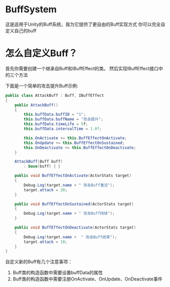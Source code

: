 # BuffSystem
这是适用于Unity的Buff系统，我为它提供了更自由的Buff实现方式
你可以完全自定义自己的buff

# 怎么自定义Buff？
首先你需要创建一个继承自Buff和IBuffEffect的类。
然后实现IBuffEffect接口中的三个方法

下面是一个简单的攻击提升Buff示例:
```csharp
public class AttackBuff : Buff, IBuffEffect
{
    public AttackBuff() 
    {
        this.buffData.buffID = "1";
        this.buffData.buffName = "攻击提升";
        this.buffData.timeLife = 5f;
        this.buffData.intervalTime = 1.0f;

        this.OnActivate += this.BuffEffectOnActivate;
        this.OnUpdate += this.BuffEffectOnSustained;
        this.OnDeactivate += this.BuffEffectOnDeactivate;
    }

    AttackBuff(Buff buff)
        : base(buff) { }

    public void BuffEffectOnActivate(ActorStats target)
    {
        Debug.Log(target.name + " 攻击Buff激活");
        target.attack = 20;
    }

    public void BuffEffectOnSustained(ActorStats target)
    {
        Debug.Log(target.name + " 攻击Buff持续");
    }

    public void BuffEffectOnDeactivate(ActorStats target)
    {
        Debug.Log(target.name +  " 攻击Buff结束");
        target.attack = 10;
    }
}
```
自定义新的Buff有几个注意事项：
1. Buff类的构造函数中需要设置buffData的属性
2. Buff类的构造函数中需要注册OnActivate、OnUpdate、OnDeactivate事件
